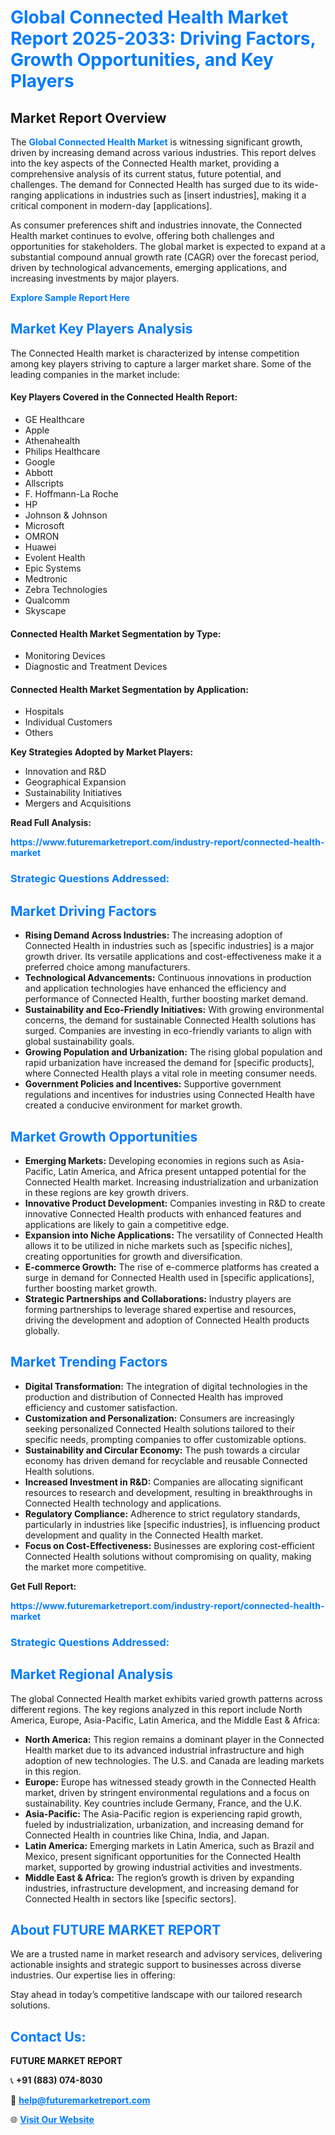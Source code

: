 <h1 style="color: #007BFF;">Global Connected Health Market Report 2025-2033: Driving Factors, Growth Opportunities, and Key Players</h1>

<section id="overview">
<h2>Market Report Overview</h2>
<p>The <a href="https://www.futuremarketreport.com/industry-report/connected-health-market" style="color: #007BFF; text-decoration: none;"><strong>Global Connected Health Market</strong></a> is witnessing significant growth, driven by increasing demand across various industries. This report delves into the key aspects of the Connected Health market, providing a comprehensive analysis of its current status, future potential, and challenges. The demand for Connected Health has surged due to its wide-ranging applications in industries such as [insert industries], making it a critical component in modern-day [applications].</p>
<p>As consumer preferences shift and industries innovate, the Connected Health market continues to evolve, offering both challenges and opportunities for stakeholders. The global market is expected to expand at a substantial compound annual growth rate (CAGR) over the forecast period, driven by technological advancements, emerging applications, and increasing investments by major players.</p>
</section>

<section id="overview">
<p><a href="https://www.futuremarketreport.com/request-sample/reportId=51170" style="color: #007BFF; text-decoration: none;"><strong>Explore Sample Report Here</strong></a></p>
</section>

<section id="key-players">
<h2 style="color: #007BFF;">Market Key Players Analysis</h2>
<p>The Connected Health market is characterized by intense competition among key players striving to capture a larger market share. Some of the leading companies in the market include:</p>
<h4>Key Players Covered in the Connected Health Report:</h4>
<ul><li>GE Healthcare</li><li>Apple</li><li>Athenahealth</li><li>Philips Healthcare</li><li>Google</li><li>Abbott</li><li>Allscripts</li><li>F. Hoffmann-La Roche</li><li>HP</li><li>Johnson &amp; Johnson</li><li>Microsoft</li><li>OMRON</li><li>Huawei</li><li>Evolent Health</li><li>Epic Systems</li><li>Medtronic</li><li>Zebra Technologies</li><li>Qualcomm</li><li>Skyscape</li></ul>
<h4>Connected Health Market Segmentation by Type:</h4>
<ul><li>Monitoring Devices</li><li>Diagnostic and Treatment Devices</li></ul>

<h4>Connected Health Market Segmentation by Application:</h4>
<ul><li>Hospitals</li><li>Individual Customers</li><li>Others</li></ul>
<p><strong>Key Strategies Adopted by Market Players:</strong></p>
<ul>
<li>Innovation and R&D</li>
<li>Geographical Expansion</li>
<li>Sustainability Initiatives</li>
<li>Mergers and Acquisitions</li>
</ul>
</section>

<section>
<p><strong>Read Full Analysis: </strong></p><a href="https://www.futuremarketreport.com/industry-report/connected-health-market" style="color: #007BFF; text-decoration: none;"><strong>https://www.futuremarketreport.com/industry-report/connected-health-market</strong></a>
<h3 style="color: #007BFF;">Strategic Questions Addressed:</h3>
</section>

<section id="driving-factors">
<h2 style="color: #007BFF;">Market Driving Factors</h2>
<ul>
<li><strong>Rising Demand Across Industries:</strong> The increasing adoption of Connected Health in industries such as [specific industries] is a major growth driver. Its versatile applications and cost-effectiveness make it a preferred choice among manufacturers.</li>
<li><strong>Technological Advancements:</strong> Continuous innovations in production and application technologies have enhanced the efficiency and performance of Connected Health, further boosting market demand.</li>
<li><strong>Sustainability and Eco-Friendly Initiatives:</strong> With growing environmental concerns, the demand for sustainable Connected Health solutions has surged. Companies are investing in eco-friendly variants to align with global sustainability goals.</li>
<li><strong>Growing Population and Urbanization:</strong> The rising global population and rapid urbanization have increased the demand for [specific products], where Connected Health plays a vital role in meeting consumer needs.</li>
<li><strong>Government Policies and Incentives:</strong> Supportive government regulations and incentives for industries using Connected Health have created a conducive environment for market growth.</li>
</ul>
</section>

<section id="growth-opportunities">
<h2 style="color: #007BFF;">Market Growth Opportunities</h2>
<ul>
<li><strong>Emerging Markets:</strong> Developing economies in regions such as Asia-Pacific, Latin America, and Africa present untapped potential for the Connected Health market. Increasing industrialization and urbanization in these regions are key growth drivers.</li>
<li><strong>Innovative Product Development:</strong> Companies investing in R&D to create innovative Connected Health products with enhanced features and applications are likely to gain a competitive edge.</li>
<li><strong>Expansion into Niche Applications:</strong> The versatility of Connected Health allows it to be utilized in niche markets such as [specific niches], creating opportunities for growth and diversification.</li>
<li><strong>E-commerce Growth:</strong> The rise of e-commerce platforms has created a surge in demand for Connected Health used in [specific applications], further boosting market growth.</li>
<li><strong>Strategic Partnerships and Collaborations:</strong> Industry players are forming partnerships to leverage shared expertise and resources, driving the development and adoption of Connected Health products globally.</li>
</ul>
</section>

<section id="trending-factors">
<h2 style="color: #007BFF;">Market Trending Factors</h2>
<ul>
<li><strong>Digital Transformation:</strong> The integration of digital technologies in the production and distribution of Connected Health has improved efficiency and customer satisfaction.</li>
<li><strong>Customization and Personalization:</strong> Consumers are increasingly seeking personalized Connected Health solutions tailored to their specific needs, prompting companies to offer customizable options.</li>
<li><strong>Sustainability and Circular Economy:</strong> The push towards a circular economy has driven demand for recyclable and reusable Connected Health solutions.</li>
<li><strong>Increased Investment in R&D:</strong> Companies are allocating significant resources to research and development, resulting in breakthroughs in Connected Health technology and applications.</li>
<li><strong>Regulatory Compliance:</strong> Adherence to strict regulatory standards, particularly in industries like [specific industries], is influencing product development and quality in the Connected Health market.</li>
<li><strong>Focus on Cost-Effectiveness:</strong> Businesses are exploring cost-efficient Connected Health solutions without compromising on quality, making the market more competitive.</li>
</ul>
</section>

<section>
<p><strong>Get Full Report: </strong></p><a href="https://www.futuremarketreport.com/industry-report/connected-health-market" style="color: #007BFF; text-decoration: none;"><strong>https://www.futuremarketreport.com/industry-report/connected-health-market</strong></a>
<h3 style="color: #007BFF;">Strategic Questions Addressed:</h3>
</section>


<section id="regional-analysis">
<h2 style="color: #007BFF;">Market Regional Analysis</h2>
<p>The global Connected Health market exhibits varied growth patterns across different regions. The key regions analyzed in this report include North America, Europe, Asia-Pacific, Latin America, and the Middle East & Africa:</p>
<ul>
<li><strong>North America:</strong> This region remains a dominant player in the Connected Health market due to its advanced industrial infrastructure and high adoption of new technologies. The U.S. and Canada are leading markets in this region.</li>
<li><strong>Europe:</strong> Europe has witnessed steady growth in the Connected Health market, driven by stringent environmental regulations and a focus on sustainability. Key countries include Germany, France, and the U.K.</li>
<li><strong>Asia-Pacific:</strong> The Asia-Pacific region is experiencing rapid growth, fueled by industrialization, urbanization, and increasing demand for Connected Health in countries like China, India, and Japan.</li>
<li><strong>Latin America:</strong> Emerging markets in Latin America, such as Brazil and Mexico, present significant opportunities for the Connected Health market, supported by growing industrial activities and investments.</li>
<li><strong>Middle East & Africa:</strong> The region’s growth is driven by expanding industries, infrastructure development, and increasing demand for Connected Health in sectors like [specific sectors].</li>
</ul>
</section>

<footer>
<h2 style="color: #007BFF;">About FUTURE MARKET REPORT</h2>
<p>We are a trusted name in market research and advisory services, delivering actionable insights and strategic support to businesses across diverse industries. Our expertise lies in offering:</p>

<p>Stay ahead in today’s competitive landscape with our tailored research solutions.</p>

<h2 style="color: #007BFF;">Contact Us:</h2>
<p><strong>FUTURE MARKET REPORT</strong></p>
<p>📞 <strong>+91 (883) 074-8030</strong></p>
<p>📧 <strong><a href="mailto:help@futuremarketreport.com" style="color: #007BFF;">help@futuremarketreport.com</a></strong></p>
<p>🌐 <strong><a href="https://www.futuremarketreport.com/" style="color: #007BFF;">Visit Our Website</a></strong></p>
</footer>